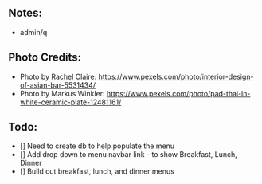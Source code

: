 




## Notes:
 - admin/q


## Photo Credits:
 - Photo by Rachel Claire: https://www.pexels.com/photo/interior-design-of-asian-bar-5531434/
 - Photo by Markus Winkler: https://www.pexels.com/photo/pad-thai-in-white-ceramic-plate-12481161/



## Todo:
 - [] Need to create db to help populate the menu
 - [] Add drop down to menu navbar link - to show Breakfast, Lunch, Dinner
 - [] Build out breakfast, lunch, and dinner menus
